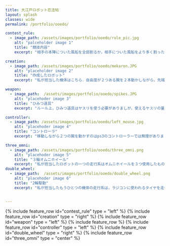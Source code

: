 ```yaml
---
title: 大江戸ロボット忍法帖
layout: splash
classes: wide
permalink: /portfolio/ooedo/

contest_rule:
  - image_path: /assets/images/portfolio/ooedo/rule_pic.jpg
    alt: "palceholder image 1"
    title: "競技内容"
    excerpt: "相手の本陣についた風船を全部割るか，相手についた風船をより多く割った方の勝利"

creation:
  - image_path: /assets/images/portfolio/ooedo/mekaron.JPG
    alt: "placeholder image 2"
    title: "作成したロボット"
    excerpt: "私が担当した機体はこちら．自由度が２つある腕を２本動かしながら，先端についたひみつ道具を使い，風船を割ります．"

weapon:
  - image_path:  /assets/images/portfolio/ooedo/spikes.JPG
    alt: "placehoder image 3"
    title: "ひみつ道具"
    excerpt: "ルール上，ひみつ道具はヤスリを使う必要がありましが，使えるヤスリの量に指定がありました．なので，使うヤスリは少量で風船を割りやすいようなひみつ道具を作る必要がありました．そこで私はモーニングスターをイメージした腕の先端につける部品を作成しました．"

controller:
  - image_path: /assets/images/portfolio/ooedo/left_mouse.jpg
    alt: "placehoder image 4"
    title: "コントローラ"
    excerpt: "移動しながら２つの腕を動かすのはps3のコントローラーでは無理がありました．そこで，私達はマウスの横にジョイスティックを埋め込んだマウスとボタンを埋め込んだマウスを自作し，それらを使いました．"

three_omni:
  - image_path: /assets/images/portfolio/ooedo/three_omni.png
    alt: "placehoder image 5"
    title: "３輪オムニホイール"
    excerpt: "私が担当したロボットの一つの走行系はオムニホイールを３つ使用したものです．これにより，全方位移動できるようになり，いろんな方向から攻撃ができるようになりました．"
double_wheel:
  - image_path:  /assets/images/portfolio/ooedo/double_wheel.png
    alt: "placehoder image 6"
    title: "2輪駆動"
    excerpt: "私が担当したもうひとつの機体の走行系は，ラジコンに使われるタイヤを走行系に取り付け，２輪駆動にしたことでスピードが上がり，相手の本陣に早くたどり着くことが可能になりました．"


---
```



{% include  feature_row id="contest_rule" type = "left" %}
{% include  feature_row id="creation" type = "right" %}
{% include  feature_row id="weapon" type = "left" %}
{% include  feature_row %}
{% include  feature_row id="controller" type = "left" %}
{% include  feature_row id="double_wheel" type = "right" %}
{% include  feature_row id="three_omni" type = "center" %}
